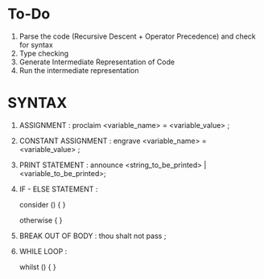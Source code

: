 
# To-Do

1. Parse the code (Recursive Descent + Operator Precedence) and check for syntax 
2. Type checking 
3. Generate Intermediate Representation of Code
4. Run the intermediate representation


# SYNTAX 

1. ASSIGNMENT :
    proclaim <variable_name> = <variable_value> ;

2. CONSTANT ASSIGNMENT :
    engrave <variable_name> = <variable_value> ; 

3. PRINT STATEMENT : 
    announce <string_to_be_printed> | <variable_to_be_printed>;

4. IF - ELSE STATEMENT :

    consider (<condition>) {
        <statements>
    }

    otherwise {
        <statements>
    }

5. BREAK OUT OF BODY : 
    thou shalt not pass ;

6. WHILE LOOP :

    whilst (<condition>) {
        <statements>
    }


